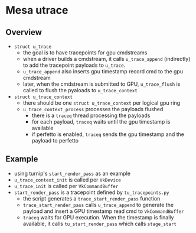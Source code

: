 Mesa utrace
===========

## Overview

- `struct u_trace`
  - the goal is to have tracepoints for gpu cmdstreams
  - when a driver builds a cmdstream, it calls `u_trace_append` (indirectly)
    to add the tracepoint payloads to `u_trace`.
  - `u_trace_append` also inserts gpu timestamp record cmd to the gpu
    cmdstream
  - later, when the cmdstream is submitted to GPU, `u_trace_flush` is called
    to flush the pyaloads to `u_trace_context`
- `struct u_trace_context`
  - there should be one `struct u_trace_context` per logical gpu ring
  - `u_trace_context_process` processes the payloads flushed
    - there is a `traceq` thread processing the payloads
    - for each payload, `traceq` waits until the gpu timestamp is available
    - if perfetto is enabled, `traceq` sends the gpu timestamp and the payload
      to perfetto

## Example

- using turnip's `start_render_pass` as an example
- `u_trace_context_init` is called per `VkDevice`
- `u_trace_init` is called per `VkCommandBuffer`
- `start_render_pass` is a tracepoint defined by `tu_tracepoints.py`
  - the script generates a `trace_start_render_pass` function
  - `trace_start_render_pass` calls `u_trace_append` to generate the payload
    and insert a GPU timestamp read cmd to `VkCommandBuffer`
  - `traceq` waits for GPU execution.  When the timestamp is finally
    available, it calls `tu_start_render_pass` which calls `stage_start`
